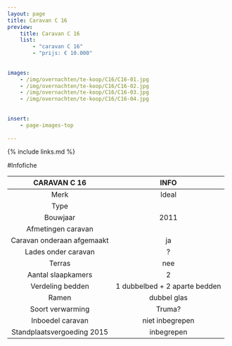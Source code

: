 ```yaml
---
layout: page
title: Caravan C 16
preview: 
    title: Caravan C 16
    list:
        - "caravan C 16"
        - "prijs: € 10.000"
        
        
images:
    - /img/overnachten/te-koop/C16/C16-01.jpg
    - /img/overnachten/te-koop/C16/C16-02.jpg
    - /img/overnachten/te-koop/C16/C16-03.jpg
    - /img/overnachten/te-koop/C16/C16-04.jpg
    
    
insert:
    - page-images-top
    
---
```


{% include links.md %}



#Infofiche 

CARAVAN C 16                | INFO        | 
:--------------------------:|:-----------:|
Merk                        |Ideal                
Type                        |                   
Bouwjaar                    |2011       
Afmetingen caravan          |
Caravan onderaan afgemaakt  |ja       
Lades onder caravan         |?       
Terras                      |nee 
Aantal slaapkamers          |2
Verdeling bedden            |1 dubbelbed + 2 aparte bedden
Ramen                       |dubbel glas
Soort verwarming            |Truma?
Inboedel caravan            |niet inbegrepen
Standplaatsvergoeding 2015  |inbegrepen
